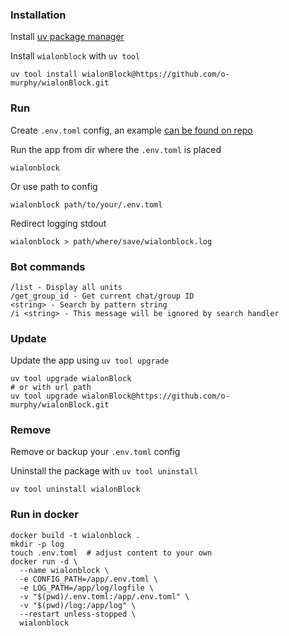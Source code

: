 ### Installation

Install [uv package manager](https://docs.astral.sh/uv/getting-started/installation/)

Install `wialonblock` with `uv tool`

```shell
uv tool install wialonBlock@https://github.com/o-murphy/wialonBlock.git
```

### Run

Create `.env.toml` config, an
example [can be found on repo](https://github.com/o-murphy/wialonBlock/blob/master/.env.example.toml)

Run the app from dir where the `.env.toml` is placed

```shell
wialonblock
```

Or use path to config

```shell
wialonblock path/to/your/.env.toml
```

Redirect logging stdout

```shell
wialonblock > path/where/save/wialonblock.log
```

### Bot commands

```shell
/list - Display all units
/get_group_id - Get current chat/group ID
<string> - Search by pattern string
/i <string> - This message will be ignored by search handler
```

### Update

Update the app using `uv tool upgrade`

```shell
uv tool upgrade wialonBlock
# or with url path
uv tool upgrade wialonBlock@https://github.com/o-murphy/wialonBlock.git
```

### Remove

Remove or backup your `.env.toml` config

Uninstall the package with `uv tool uninstall`

```shell
uv tool uninstall wialonBlock
```

### Run in docker

```shell
docker build -t wialonblock .
mkdir -p log
touch .env.toml  # adjust content to your own
docker run -d \
  --name wialonblock \
  -e CONFIG_PATH=/app/.env.toml \
  -e LOG_PATH=/app/log/logfile \
  -v "$(pwd)/.env.toml:/app/.env.toml" \
  -v "$(pwd)/log:/app/log" \
  --restart unless-stopped \
  wialonblock
```

